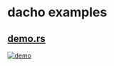 <!-- dacho/examples/README.md -->

# dacho examples

## [demo.rs](demo.rs)
[![demo](https://i.imgur.com/CsihTRo.png "demo.rs")](demo.rs)


